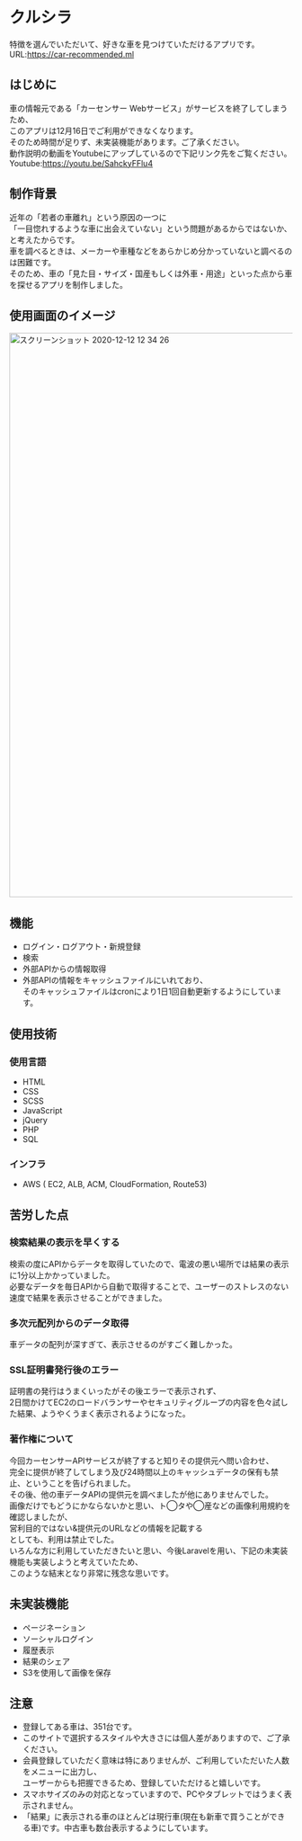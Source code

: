 # クルシラ
特徴を選んでいただいて、好きな車を見つけていただけるアプリです。  
URL:https://car-recommended.ml

## はじめに
車の情報元である「カーセンサー Webサービス」がサービスを終了してしまうため、  
このアプリは12月16日でご利用ができなくなります。  
そのため時間が足りず、未実装機能があります。ご了承ください。  
動作説明の動画をYoutubeにアップしているので下記リンク先をご覧ください。  
Youtube:https://youtu.be/SahckyFFlu4

## 制作背景
近年の「若者の車離れ」という原因の一つに  
「一目惚れするような車に出会えていない」という問題があるからではないか、と考えたからです。  
車を調べるときは、メーカーや車種などをあらかじめ分かっていないと調べるのは困難です。  
そのため、車の「見た目・サイズ・国産もしくは外車・用途」といった点から車を探せるアプリを制作しました。  

## 使用画面のイメージ
<img width="1004" alt="スクリーンショット 2020-12-12 12 34 26" src="https://user-images.githubusercontent.com/71020018/101971670-86c81880-3c76-11eb-9195-77ee6480c7d5.png">


## 機能
* ログイン・ログアウト・新規登録  
* 検索
* 外部APIからの情報取得
* 外部APIの情報をキャッシュファイルにいれており、  
そのキャッシュファイルはcronにより1日1回自動更新するようにしています。

## 使用技術
### 使用言語
* HTML  
* CSS  
* SCSS  
* JavaScript  
* jQuery  
* PHP  
* SQL  

### インフラ
* AWS ( EC2, ALB, ACM, CloudFormation, Route53)

## 苦労した点
### 検索結果の表示を早くする
検索の度にAPIからデータを取得していたので、電波の悪い場所では結果の表示に1分以上かかっていました。  
必要なデータを毎日APIから自動で取得することで、ユーザーのストレスのない速度で結果を表示させることができました。

### 多次元配列からのデータ取得
車データの配列が深すぎて、表示させるのがすごく難しかった。

### SSL証明書発行後のエラー
証明書の発行はうまくいったがその後エラーで表示されず、  
2日間かけてEC2のロードバランサーやセキュリティグループの内容を色々試した結果、ようやくうまく表示されるようになった。

### 著作権について
今回カーセンサーAPIサービスが終了すると知りその提供元へ問い合わせ、  
完全に提供が終了してしまう及び24時間以上のキャッシュデータの保有も禁止、ということを告げられました。  
その後、他の車データAPIの提供元を調べましたが他にありませんでした。  
画像だけでもどうにかならないかと思い、ト◯タや◯産などの画像利用規約を確認しましたが、  
営利目的ではない&提供元のURLなどの情報を記載する  
としても、利用は禁止でした。  
いろんな方に利用していただきたいと思い、今後Laravelを用い、下記の未実装機能も実装しようと考えていたため、  
このような結末となり非常に残念な思いです。

## 未実装機能
* ページネーション  
* ソーシャルログイン  
* 履歴表示  
* 結果のシェア  
* S3を使用して画像を保存

## 注意
* 登録してある車は、351台です。  
* このサイトで選択するスタイルや大きさには個人差がありますので、ご了承ください。  
* 会員登録していただく意味は特にありませんが、ご利用していただいた人数をメニューに出力し、  
ユーザーからも把握できるため、登録していただけると嬉しいです。
* スマホサイズのみの対応となっていますので、PCやタブレットではうまく表示されません。  
* 「結果」に表示される車のほとんどは現行車(現在も新車で買うことができる車)です。中古車も数台表示するようにしています。
